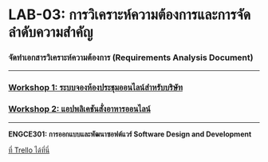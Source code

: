 # LAB-03: การวิเคราะห์ความต้องการและการจัดลำดับความสำคัญ

### จัดทำเอกสารวิเคราะห์ความต้องการ (Requirements Analysis Document)

---

### [Workshop 1: ระบบจองห้องประชุมออนไลน์สำหรับบริษัท](workshop1)

### [Workshop 2: แอปพลิเคชันสั่งอาหารออนไลน์](workshop2)

---
**ENGCE301: การออกแบบและพัฒนาซอฟต์แวร์ Software Design and Development**

[ที่ Trello ได้ที่นี่]()
